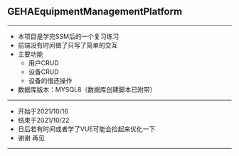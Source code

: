 ## GEHAEquipmentManagementPlatform

---

+ 本项目是学完SSM后的一个复习练习
+ 前端没有时间做了只写了简单的交互
+ 主要功能
  + 用户CRUD
  + 设备CRUD
  + 设备的借还操作
+ 数据库版本：MYSQL8（数据库创建脚本已附带）

---

+ 开始于2021/10/16
+ 结束于2021/10/22
+ 日后若有时间或者学了VUE可能会捡起来优化一下
+ 谢谢 再见

---
